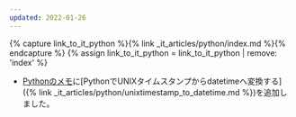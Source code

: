 ```yaml
---
updated: 2022-01-26
---
```

{% capture link_to_it_python %}{% link _it_articles/python/index.md %}{% endcapture %}
{% assign link_to_it_python = link_to_it_python | remove: 'index' %}

- [Pythonのメモ]({{link_to_it_python}})に[PythonでUNIXタイムスタンプからdatetimeへ変換する]({% link _it_articles/python/unixtimestamp_to_datetime.md %})を追加しました。